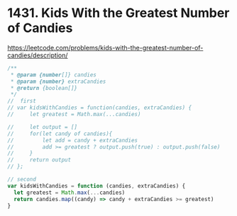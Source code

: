 # 1431. Kids With the Greatest Number of Candies

https://leetcode.com/problems/kids-with-the-greatest-number-of-candies/description/

```ts
/**
 * @param {number[]} candies
 * @param {number} extraCandies
 * @return {boolean[]}
 */
//  first
// var kidsWithCandies = function(candies, extraCandies) {
//     let greatest = Math.max(...candies)

//     let output = []
//     for(let candy of candies){
//         let add = candy + extraCandies
//         add >= greatest ? output.push(true) : output.push(false)
//     }
//     return output
// };

// second
var kidsWithCandies = function (candies, extraCandies) {
  let greatest = Math.max(...candies)
  return candies.map((candy) => candy + extraCandies >= greatest)
}
```

